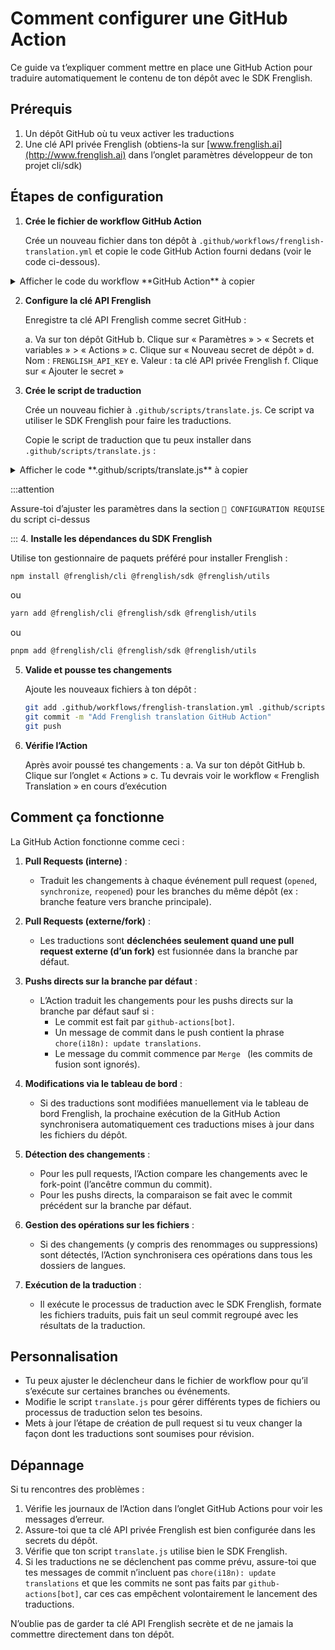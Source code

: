 # Comment configurer une GitHub Action
Ce guide va t’expliquer comment mettre en place une GitHub Action pour traduire automatiquement le contenu de ton dépôt avec le SDK Frenglish.

## Prérequis

1. Un dépôt GitHub où tu veux activer les traductions
2. Une clé API privée Frenglish (obtiens-la sur [www.frenglish.ai](http://www.frenglish.ai) dans l’onglet paramètres développeur de ton projet cli/sdk)

## Étapes de configuration

1.  **Crée le fichier de workflow GitHub Action**

    Crée un nouveau fichier dans ton dépôt à `.github/workflows/frenglish-translation.yml` et copie le code GitHub Action fourni dedans (voir le code ci-dessous).

<details>
  <summary>Afficher le code du workflow **GitHub Action** à copier</summary>

  ```yaml
  # ------------------------------------------------------------------------------
  # Frenglish Translation GitHub Action
  #
  # Workflow summary
  # - PRs - Internal: always translate the diff to the PR base.
  #     • Example 1: Open PR => feature_1 → main
  #     • Example 2: Open PR => feature_1_fix → feature_1
  #
  # - PRs - External: Only translate when external PR is merged
  #     • Example: merge PR => fork → main (from a contributor fork)
  #
  # - Default‑branch pushes: translate unless
  #     a) author is github‑actions[bot], or
  #     b) the push includes a commit with “chore(i18n): update translations”
  #     • Example: Hotfix push → main
  #
  # - Diff logic: compares to fork-point for PRs, or previous commit on main for direct pushes.
  # - If changes are found: handles file renames/deletes, runs translation and formatting,
  #   then commits and pushes a single update from the bot.
  # ------------------------------------------------------------------------------

  name: Frenglish Translation
  on:
    # Run once per pull‑request (feature → any target)
    pull_request:
      types: [opened, synchronize, reopened]

    # Run again only when commits land on the default branch (e.g. master/main)
    push:
      branches:
        - '**' # We filter below

  permissions:
    contents: read

  jobs:
    translate_and_format:
      # Run if (a) it’s a PR  OR  (b) it’s a push *and* the ref equals the repo’s default branch
      if: >-
        github.event_name == 'pull_request' ||
        (
          github.event_name == 'push' &&
          github.ref == format('refs/heads/{0}', github.event.repository.default_branch) &&
          !contains(github.event.head_commit.author.name, 'github-actions[bot]') &&
          !startsWith(github.event.head_commit.message, 'Merge ')
        )
      runs-on: ubuntu-latest
      permissions:
        contents: write
        pull-requests: write
      steps:
        # We check if commit message include `chore(i18n): update translations` and assume it's been fully translated if so
        - name: Detect translation commit in push range 
          id: detect
          if: github.event_name == 'push' # PRs always run
          run: | 
            echo "Looking for 'chore(i18n): update translations' between ${{ github.event.before }}..${{ github.sha }}"
            if git log --format=%B ${{ github.event.before }}..${{ github.sha }} | grep -qF 'chore(i18n): update translations'; then
              echo "skip=true" >> "$GITHUB_OUTPUT"
            else
              echo "skip=false" >> "$GITHUB_OUTPUT"
            fi

        - name: Checkout code
          if: steps.detect.outputs.skip != 'true'
          uses: actions/checkout@v4
          with:
            token: ${{ secrets.GITHUB_TOKEN }}
            fetch-depth: 0

        - name: Setup Node.js
          if: steps.detect.outputs.skip != 'true'
          uses: actions/setup-node@v3
          with:
            node-version: '18' # Or your preferred Node.js version >= 16

        - name: Install dependencies
          if: steps.detect.outputs.skip != 'true'
          run: |
            # Ensure you have a package.json and package-lock.json
            # Add @frenglish/sdk to your package.json: npm install @frenglish/sdk --save
            npm install

        - name: Setup Git User
          if: steps.detect.outputs.skip != 'true'
          run: |
            git config --global user.email "github-actions[bot]@users.noreply.github.com"
            git config --global user.name "github-actions[bot]"

        - name: Get Language Configuration
          if: steps.detect.outputs.skip != 'true'
          id: get_lang_config
          run: node .github/scripts/fetch-frenglish-configuration.js
          env:
            FRENGLISH_API_KEY: ${{ secrets.FRENGLISH_API_KEY }}
            GITHUB_TOKEN: ${{ secrets.GITHUB_TOKEN }}

        # --- Step to Handle Renamed/Deleted Files ---
        - name: Handle Renamed and Deleted Source Files
          if: steps.detect.outputs.skip != 'true'
          id: handle_changes
          run: |
            set -e # Exit immediately if a command exits with a non-zero status.

            # Get target languages and commit SHAs
            # SOURCE_DIR_RAW from get_lang_config is now IGNORED for path determination
            TARGET_DIRS_STRING="${{ steps.get_lang_config.outputs.target_langs }}"
            BEFORE_SHA="${{ github.event.before }}"
            CURRENT_SHA="${{ github.sha }}"

            # --- Define the source path CONSISTENTLY with translate.js ---
            # ORIGIN_LANGUAGE_DIR in translate.js is path.resolve('.'), so we use '.' here.
            EFFECTIVE_SOURCE_PATH="."
            echo "Source file location for rename/delete check: Root Directory (.)"

            # --- Validate Target Languages ---
            if [ -z "$TARGET_DIRS_STRING" ]; then
                echo "::warning::No target languages determined. Rename/delete actions for target directories will be skipped."
                echo "processed_changes=false" >> $GITHUB_OUTPUT
                exit 0
            fi
            read -r -a TARGET_DIRS <<< "$TARGET_DIRS_STRING"
             if [ ${#TARGET_DIRS[@]} -eq 0 ]; then
                echo "::warning::No target languages parsed. Rename/delete actions for target directories will be skipped."
                echo "processed_changes=false" >> $GITHUB_OUTPUT
                exit 0
             fi

            # --- List of top-level files/dirs to EXCLUDE from rename/delete handling ---
            # Add any other known non-locale files/folders residing in your root directory
            # Use trailing slash for directories to avoid matching files starting with the same name
            EXCLUDED_PATTERNS=(
              'package.json'
              'package-lock.json'
              'node_modules/'
              'frenglish.config.json'
              '.github/'
              '.git/'
              '.gitignore'
              'README.md'
              # Add other files/dirs like 'vite.config.js', 'tsconfig.json', etc. if they exist in root
            )
            echo "Excluding patterns: ${EXCLUDED_PATTERNS[*]}"


            # --- Check for Renamed/Deleted Files in the Root Directory ---
            echo "Checking for renamed/deleted files in '$EFFECTIVE_SOURCE_PATH' between $BEFORE_SHA and $CURRENT_SHA..."
            processed_any_change=false

            # Use NUL delimiters, check within the root directory (.)
            git diff --name-status --find-renames -z $BEFORE_SHA $CURRENT_SHA -- "$EFFECTIVE_SOURCE_PATH" | while IFS= read -r -d $'\0' status && IFS= read -r -d $'\0' old_path && IFS= read -r -d $'\0' new_path; do
              # Handle cases where new_path might not be present (for deletions)
              if [ -z "$new_path" ]; then
                new_path=$old_path
              fi

              # --- Calculate relative paths (already relative to root) ---
              relative_old_path="$old_path"
              relative_new_path="$new_path"

              # --- Filter out EXCLUDED top-level files/directories ---
              is_excluded=false
              for pattern in "${EXCLUDED_PATTERNS[@]}"; do
                 # Check if old_path starts with or exactly matches the pattern
                 if [[ "$old_path" == "$pattern"* ]]; then
                   is_excluded=true
                   echo "Skipping excluded file/path based on pattern '$pattern': $old_path"
                   break # Exit inner loop once matched
                 fi
              done
              if [ "$is_excluded" = true ]; then
                continue # Skip to the next file in the diff
              fi
              # --- End of exclusion filter ---

              # Proceed only if the file wasn't excluded
              echo "Detected potentially relevant change: Status=$status, Old Path=$old_path, New Path=$new_path"

              for TARGET_DIR in "${TARGET_DIRS[@]}"; do # Iterate over array elements correctly
                # Ensure target *directory* exists (e.g., 'ja', 'es')
                if [ ! -d "$TARGET_DIR" ]; then
                  echo "::warning::Target directory '$TARGET_DIR' not found. Skipping for this language."
                  continue
                fi

                # Construct target paths using the relative path from root
                target_old_path="$TARGET_DIR/$relative_old_path"

                if [[ "$status" == D* ]]; then
                  # Delete corresponding file in target dir IF it exists
                  if [ -f "$target_old_path" ]; then
                    echo "Deleting corresponding file: $target_old_path"
                    git rm "$target_old_path"
                    processed_any_change=true
                  else
                    # It's okay if the target file doesn't exist, don't warn loudly.
                     echo "Corresponding file for deletion not found (or already deleted): $target_old_path"
                  fi
                elif [[ "$status" == R* ]]; then
                  # Rename corresponding file in target dir IF it exists
                  target_new_path="$TARGET_DIR/$relative_new_path"
                  target_new_path_dir=$(dirname "$target_new_path")

                  if [ -f "$target_old_path" ]; then
                    # Create parent directory for target if needed
                    if [ ! -d "$target_new_path_dir" ]; then
                        echo "Creating directory for renamed file: $target_new_path_dir"
                        mkdir -p "$target_new_path_dir"
                    fi
                    echo "Renaming corresponding file: $target_old_path -> $target_new_path"
                    git mv "$target_old_path" "$target_new_path"
                    processed_any_change=true
                  else
                     # It's okay if the target file doesn't exist, don't warn loudly.
                     echo "Corresponding file for rename not found: $target_old_path"
                  fi
                fi # End status check (D or R)
              done # end loop target dirs
            done # end loop git diff

            # Output based on the flag
            echo "processed_changes=$processed_any_change" >> $GITHUB_OUTPUT
          env:
            GITHUB_TOKEN: ${{ secrets.GITHUB_TOKEN }}

        - name: Run translation script (Writes/Updates files)
          if: steps.detect.outputs.skip != 'true'
          env:
            FRENGLISH_API_KEY: ${{ secrets.FRENGLISH_API_KEY }}
            GITHUB_TOKEN: ${{ secrets.GITHUB_TOKEN }}
          run: node .github/scripts/translate.js

        - name: Stage ALL changes (new, modified, deleted, renamed)
          if: steps.detect.outputs.skip != 'true'
          run: |
            echo "Staging all tracked changes (adds, modifications, deletes, renames)..."
            git add . # This stages all changes in the working directory

        - name: Commit changes
          if: steps.detect.outputs.skip != 'true'
          id: commit
          run: |
            # Check index status after all operations (add, rm, mv)
            # Use --cached to check staged changes specifically
            if git diff --cached --quiet; then
               echo "No changes staged for commit."
               echo "changes_committed=false" >> $GITHUB_OUTPUT
            else
              echo "Committing translation updates, formatting, renames, and deletions..."
              # Use the dynamically fetched source language in the commit message
              COMMIT_SOURCE_LANG="${{ steps.get_lang_config.outputs.source_lang }}" # Capture output first
              git commit -m "chore(i18n): update translations [${COMMIT_SOURCE_LANG:-unknown}]" \
                         -m "Sync file structure, format locales. Branch: ${{ github.ref_name }}"
              echo "changes_committed=true" >> $GITHUB_OUTPUT
              git show --stat # Show commit details
            fi

        - name: Push changes
          # run only when we actually committed something
          if: steps.detect.outputs.skip != 'true' && steps.commit.outputs.changes_committed == 'true'
          env:
            # use head branch for PRs, ref_name for normal pushes
            TARGET_REF: ${{ github.event_name == 'pull_request' && github.event.pull_request.head.ref || github.ref_name }}
          run: |
            echo "Pushing changes to origin/${TARGET_REF}..."
            git push origin HEAD:${TARGET_REF}
  ```
</details>

2.  **Configure la clé API Frenglish**

    Enregistre ta clé API Frenglish comme secret GitHub :

    a. Va sur ton dépôt GitHub
    b. Clique sur « Paramètres » > « Secrets et variables » > « Actions »
    c. Clique sur « Nouveau secret de dépôt »
    d. Nom : `FRENGLISH_API_KEY`
    e. Valeur : ta clé API privée Frenglish
    f. Clique sur « Ajouter le secret »

3.  **Crée le script de traduction**

    Crée un nouveau fichier à `.github/scripts/translate.js`. Ce script va utiliser le SDK Frenglish pour faire les traductions.

    Copie le script de traduction que tu peux installer dans `.github/scripts/translate.js` :

<details>
  <summary>Afficher le code **.github/scripts/translate.js** à copier</summary>

  ```javascript
  const { execSync } = require('child_process');
  const fs = require('fs').promises;
  const path = require('path');

  // ==================================================================================================
  // 🔧 REQUIRED CONFIGURATION – YOU MUST MODIFY THESE VALUES TO CONFIGURE THEIR TRANSLATION PATHS 🔧
  // ==================================================================================================

  // Path to your original language files (e.g., English source content)
  const ORIGIN_LANGUAGE_DIR = path.resolve('.');

  // Path where translated files will be saved (Base directory)
  const TRANSLATION_OUTPUT_DIR = path.resolve('.');

  // List of files or directories to exclude from processing
  const EXCLUDED_FILES = ['package.json', 'package-lock.json', 'node_modules'];

  // ============================================================
  // MODIFY BELOW THIS LINE FOR CUSTOM GITHUB ACTIONS
  // ============================================================

  (async () => {
      const sdkModule = await import('@frenglish/sdk');
      const FrenglishSDK = sdkModule.FrenglishSDK;
      if (!FrenglishSDK) throw new Error('FrenglishSDK not found in module exports.');

      const FRENGLISH_API_KEY = process.env.FRENGLISH_API_KEY;
      if (!FRENGLISH_API_KEY) {
          console.error('❌  FRENGLISH_API_KEY environment variable not set. Aborting action.');
          process.exit(1);
      }
      const frenglish = FrenglishSDK(FRENGLISH_API_KEY);

      async function getDefaultBranch() {
          try {
              const response = await fetch(`https://api.github.com/repos/${process.env.GITHUB_REPOSITORY}`, {
                  headers: {
                      'Authorization': `token ${process.env.GITHUB_TOKEN}`,
                      'Accept': 'application/vnd.github.v3+json'
                  }
              });
              const data = await response.json();
              return data.default_branch;
          } catch (error) {
              console.error(`❌  Failed to retrieve default branch: ${error.message}`);
              return 'main';
          }
      }

      async function isSupportedFile(filePath) {
          try {
              const relativeToOrigin = path.relative(ORIGIN_LANGUAGE_DIR, path.resolve(filePath));
              if (relativeToOrigin.startsWith('..') || relativeToOrigin === '') {
                  return false;
              }

              if (EXCLUDED_FILES.some(excluded => filePath.includes(excluded))) {
                  console.log(`⏭️  Skipping (excluded): ${filePath}`);
                  return false;
              }

              const config = await frenglish.getDefaultConfiguration();
              const languageCodes = await frenglish.getSupportedLanguages();
              const originLanguage = config.originLanguage.toLowerCase();

              const pathParts = filePath.split(path.sep);
              const languageDirIndex = pathParts.findIndex(part =>
                  part.toLowerCase() === originLanguage ||
                  languageCodes.some(lang => lang.toLowerCase() === part.toLowerCase())
              );

              if (languageDirIndex !== -1 && pathParts[languageDirIndex].toLowerCase() !== originLanguage) {
                  console.log(`⏭️  Skipping (translated dir): ${filePath}`);
                  return false;
              }

              const supportedFileTypes = await frenglish.getSupportedFileTypes();
              const validFileTypes = supportedFileTypes.filter(type => type && type.length > 0);
              const ext = path.extname(filePath).toLowerCase().replace('.', '');

              const isSupported = ext && validFileTypes.includes(ext);
              return isSupported;
          } catch (error) {
              console.error(`❌  Error checking file support for ${filePath}: ${error.message}`);
              return false;
          }
      }

      // Compares files changed in a PR (or files changed with a commit directly to default branch)
      async function getChangedFiles() {
          try {
              const isPR = !!process.env.GITHUB_BASE_REF;
              const currentBranch = process.env.GITHUB_HEAD_REF || process.env.GITHUB_REF.replace('refs/heads/', '');
              const defaultBranch = await getDefaultBranch();

              if (!isPR && currentBranch !== defaultBranch) {
                  return [];
              }

              // Figure out what we’re diffing against
              const baseBranch = isPR ? process.env.GITHUB_BASE_REF : defaultBranch;

              let baseSha;
              if (isPR) {
                  execSync(`git fetch --depth=1 origin ${baseBranch}:${baseBranch}`);
                  baseSha = execSync(`git merge-base ${baseBranch} HEAD`).toString().trim();
              } else {
                  baseSha = process.env.GITHUB_EVENT_BEFORE || execSync('git rev-parse HEAD^').toString().trim();
              }

              console.log(`🔀  Diff base: ${baseBranch} @ ${baseSha}`);
              console.log(`🔝  Head     : ${currentBranch} @ HEAD`);

              const output = execSync(`git diff --diff-filter=ACM --name-only ${baseSha} HEAD`).toString().trim();
              const changedFiles = output ? output.split('\n') : [];
              const supportedFiles = [];

              for (const file of changedFiles) {
                  if (await isSupportedFile(file)) supportedFiles.push(file);
              }

              console.log(`📦  Files queued for translation (${supportedFiles.length}): ${supportedFiles.join(', ') || 'None'}`);
              return supportedFiles;
          } catch (error) {
              console.error(`❌  Error getting changed files: ${error.message}`);
              return [];
          }
      }

      async function translateAndWriteFiles() {
          try {
              const config = await frenglish.getDefaultConfiguration();
              const originLanguage = config.originLanguage.toLowerCase();
              const filesToTranslate = await getChangedFiles();

              if (!filesToTranslate.length) {
                  console.log('ℹ️  No eligible files found for translation. Exiting.');
                  return;
              }

              const fileContents = await Promise.all(filesToTranslate.map(async (file) => {
                  try {
                      const content = await fs.readFile(file, 'utf-8');
                      // Use path relative to ORIGIN_LANGUAGE_DIR as the fileId
                      const fileId = path.relative(ORIGIN_LANGUAGE_DIR, file);
                      return { fileId: fileId, content: content };
                  } catch (readError) {
                      console.error(`❌ Error reading file ${file}:`, readError.message);
                      return null;
                  }
              }));

              const validFileContents = fileContents.filter(fc => fc !== null);
              if (validFileContents.length === 0) {
                  console.log('⚠️  No readable file contents detected. Exiting.');
                  return;
              }

              const filenames = validFileContents.map(file => file.fileId);
              const contents = validFileContents.map(file => file.content);

              console.log(`🚀  Initiating translation for ${filenames.length} file(s).`);
              const translation = await frenglish.translate(contents, false, filenames);
              console.log(`📤  Translation request submitted. ID: ${translation.translationId}`);

              for (const languageData of translation.content) {
                  const language = languageData.language;
                  // Skip writing files for the origin language if they are returned
                  if (language === originLanguage) {
                      console.log(`⏩  Skipping origin language (${language}).`);
                      continue;
                  }

                  const languageOutputDir = path.join(TRANSLATION_OUTPUT_DIR, language);
                  try {
                      await fs.mkdir(languageOutputDir, { recursive: true });
                  } catch (mkdirError) {
                      console.error(`❌  Unable to create directory ${languageOutputDir}: ${mkdirError.message}`);
                      continue;
                  }

                  for (const translatedFile of languageData.files) {
                      const translatedFilePath = path.join(languageOutputDir, translatedFile.fileId);

                      try {
                          await fs.mkdir(path.dirname(translatedFilePath), { recursive: true });
                      } catch (mkdirError) {
                          console.error(`❌  Unable to create subdirectory ${path.dirname(translatedFilePath)}: ${mkdirError.message}`);
                          continue;
                      }

                      // Write the file content if not empty
                      if (translatedFile.content && translatedFile.content.length > 0) {
                          try {
                              await fs.writeFile(translatedFilePath, translatedFile.content, 'utf8');
                              console.log(`✅  Written: ${translatedFilePath}`);
                          } catch (writeError) {
                              console.error(`❌  Error writing ${translatedFilePath}: ${writeError.message}`);
                          }
                      } else {
                          console.warn(`⚠️  Empty content for ${translatedFile.fileId} (${language}). Skipping.`);
                      }
                  }
              }

              console.log('🏁  Translation workflow complete. Git operations will be handled by the Action.');
          } catch (error) {
              console.error('❌  Translation process failed:', error);
              if (error.response?.data) {
                  console.error('🔍  Frenglish API details:', error.response.data);
              }
              process.exit(1);
          }
      }

      translateAndWriteFiles();
  })();
  ```
</details>

:::attention

Assure-toi d’ajuster les paramètres dans la section `🔧 CONFIGURATION REQUISE` du script ci-dessus

:::
4\.  **Installe les dépendances du SDK Frenglish**

Utilise ton gestionnaire de paquets préféré pour installer Frenglish :

```bash
npm install @frenglish/cli @frenglish/sdk @frenglish/utils
```

ou

```bash
yarn add @frenglish/cli @frenglish/sdk @frenglish/utils
```

ou

```bash
pnpm add @frenglish/cli @frenglish/sdk @frenglish/utils
```

5.  **Valide et pousse tes changements**

    Ajoute les nouveaux fichiers à ton dépôt :

    ```bash
    git add .github/workflows/frenglish-translation.yml .github/scripts/translate.js
    git commit -m "Add Frenglish translation GitHub Action"
    git push
    ```

6.  **Vérifie l’Action**

    Après avoir poussé tes changements :
    a. Va sur ton dépôt GitHub
    b. Clique sur l’onglet « Actions »
    c. Tu devrais voir le workflow « Frenglish Translation » en cours d’exécution

## Comment ça fonctionne
La GitHub Action fonctionne comme ceci :
1.  **Pull Requests (interne)** :
    - Traduit les changements à chaque événement pull request (`opened`, `synchronize`, `reopened`) pour les branches du même dépôt (ex : branche feature vers branche principale).

2.  **Pull Requests (externe/fork)** :
    - Les traductions sont **déclenchées seulement quand une pull request externe (d’un fork)** est fusionnée dans la branche par défaut.

3.  **Pushs directs sur la branche par défaut** :
    - L’Action traduit les changements pour les pushs directs sur la branche par défaut sauf si :
      - Le commit est fait par `github-actions[bot]`.
      - Un message de commit dans le push contient la phrase `chore(i18n): update translations`.
      - Le message du commit commence par `Merge ` (les commits de fusion sont ignorés).

4.  **Modifications via le tableau de bord** :
    - Si des traductions sont modifiées manuellement via le tableau de bord Frenglish, la prochaine exécution de la GitHub Action synchronisera automatiquement ces traductions mises à jour dans les fichiers du dépôt.

5.  **Détection des changements** :
    - Pour les pull requests, l’Action compare les changements avec le fork-point (l’ancêtre commun du commit).
    - Pour les pushs directs, la comparaison se fait avec le commit précédent sur la branche par défaut.

6.  **Gestion des opérations sur les fichiers** :
    - Si des changements (y compris des renommages ou suppressions) sont détectés, l’Action synchronisera ces opérations dans tous les dossiers de langues.

7.  **Exécution de la traduction** :
    - Il exécute le processus de traduction avec le SDK Frenglish, formate les fichiers traduits, puis fait un seul commit regroupé avec les résultats de la traduction.

## Personnalisation

- Tu peux ajuster le déclencheur dans le fichier de workflow pour qu’il s’exécute sur certaines branches ou événements.
- Modifie le script `translate.js` pour gérer différents types de fichiers ou processus de traduction selon tes besoins.
- Mets à jour l’étape de création de pull request si tu veux changer la façon dont les traductions sont soumises pour révision.

## Dépannage
Si tu rencontres des problèmes :
1. Vérifie les journaux de l’Action dans l’onglet GitHub Actions pour voir les messages d’erreur.
2. Assure-toi que ta clé API privée Frenglish est bien configurée dans les secrets du dépôt.
3. Vérifie que ton script `translate.js` utilise bien le SDK Frenglish.
4. Si les traductions ne se déclenchent pas comme prévu, assure-toi que tes messages de commit n’incluent pas `chore(i18n): update translations` et que les commits ne sont pas faits par `github-actions[bot]`, car ces cas empêchent volontairement le lancement des traductions.

N’oublie pas de garder ta clé API Frenglish secrète et de ne jamais la commettre directement dans ton dépôt.